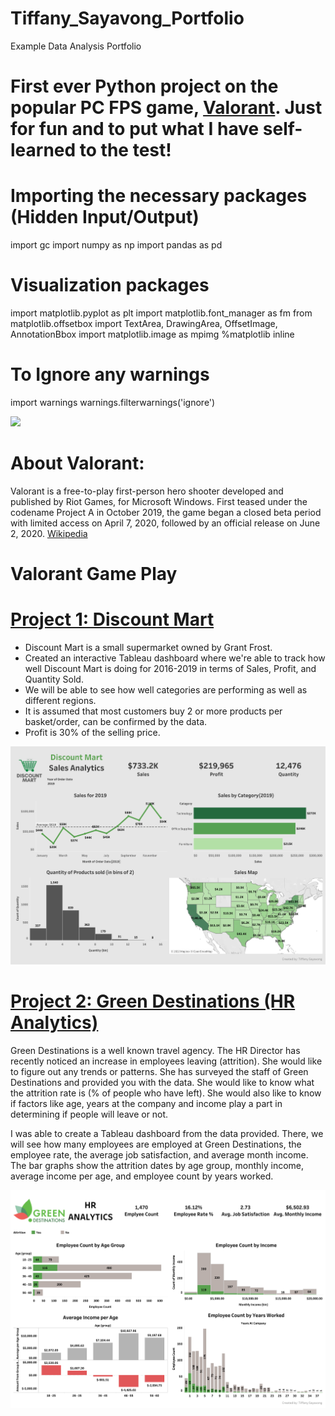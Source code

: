 # Tiffany_Sayavong_Portfolio
Example Data Analysis Portfolio



# First ever Python project on the popular PC FPS game, [Valorant](https://playvalorant.com/en-us/). Just for fun and to put what I have self-learned to the test!



# Importing the necessary packages (Hidden Input/Output)
import gc
import numpy as np
import pandas as pd

# Visualization packages
import matplotlib.pyplot as plt
import matplotlib.font_manager as fm
from matplotlib.offsetbox import TextArea, DrawingArea, OffsetImage, AnnotationBbox
import matplotlib.image as mpimg
%matplotlib inline

# To Ignore any warnings
import warnings
warnings.filterwarnings('ignore')

![](JettKilljoy.gif)

# About Valorant:
Valorant is a free-to-play first-person hero shooter developed and published by Riot Games, for Microsoft Windows. First teased under the codename 
Project A in October 2019, the game began a closed beta period with limited access on April 7, 2020, followed by an official release on June 2, 2020. 
[Wikipedia](https://en.wikipedia.org/wiki/Valorant)

# Valorant Game Play





















# [Project 1: Discount Mart](https://public.tableau.com/views/Project_1_DiscountMartSales/Dashboard1?:language=en-US&:display_count=n&:origin=viz_share_link)
* Discount Mart is a small supermarket owned by Grant Frost.
* Created an interactive Tableau dashboard where we're able to track how well Discount Mart is doing for 2016-2019 in terms of Sales, Profit, and Quantity Sold.
* We will be able to see how well categories are performing as well as different regions.
* It is assumed that most customers buy 2 or more products per basket/order, can be confirmed by the data.
* Profit is 30% of the selling price. 

![](/images/Discount%20Mart.png)


# [Project 2: Green Destinations (HR Analytics)](https://public.tableau.com/views/HRAnalytics-GreenDestination/Dashboard1?:language=en-US&:display_count=n&:origin=viz_share_link)

Green Destinations is a well known travel agency. The HR Director has recently noticed an increase in employees leaving (attrition). She would like to figure out any trends or 
patterns. She has surveyed the staff of Green Destinations and provided you with the data. She would like to know what the attrition rate is (% of people who have left). 
She would also like to know if factors like age, years at the company and income play a part in determining if people will leave or not.

I was able to create a Tableau dashboard from the data provided. There, we will see how many employees are employed at Green Destinations, the employee rate, the average job satisfaction, and average month income. The bar graphs show the attrition dates by age group, monthly income, average income per age, and employee count by years worked. 

![](/images/Green%20Destinations%20HR.png)


